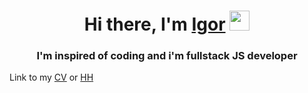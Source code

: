 <h1 align="center">Hi there, I'm <a href="https://t.me/karpov_igor" target="_blank">Igor</a> 
<img src="https://github.com/blackcater/blackcater/raw/main/images/Hi.gif" height="32"/></h1>
<h3 align="center">I'm inspired of coding and i'm fullstack JS developer</h3>

Link to my <a href="https://www.canva.com/design/DAE6a4wH6aY/MsAjNs7PZmmFSILhaVsUJg/view?utm_content=DAE6a4wH6aY&utm_campaign=designshare&utm_medium=link&utm_source=sharebutton" target="_blank">CV</a> or <a href="https://spb.hh.ru/resume/3ed8f901ff09bd8f2e0039ed1f49764d365574" target="_blank">HH</a>

<!---
Karpucho/Karpucho is a ✨ special ✨ repository because its `README.md` (this file) appears on your GitHub profile.
You can click the Preview link to take a look at your changes.
--->
